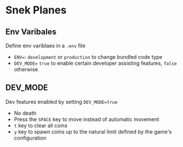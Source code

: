 # Snek Planes

## Env Varibales
Define env variblaes in a `.env` file
* `ENV=`: `development` or `production` to change bundled code type
* `DEV_MODE=` `true` to enable certain developer assisting features, `false` otherwise

## DEV_MODE
Dev features enabled by setting `DEV_MODE=true`
* No death
* Press the `SPACE` key to move instead of automatic movement
* `t` key to clear all coins
* `y` key to spawn coins up to the natural limit defined by the game's configuration